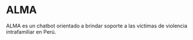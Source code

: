 # ALMA
ALMA es un chatbot orientado a brindar soporte a las víctimas de violencia intrafamiliar en Perú.
